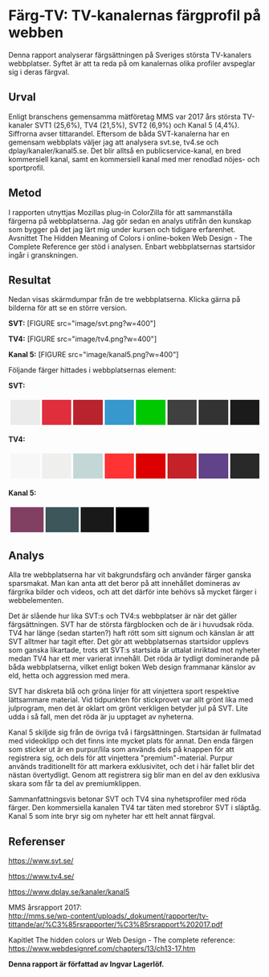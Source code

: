 Färg-TV: TV-kanalernas färgprofil på webben
=======================
Denna rapport analyserar färgsättningen på Sveriges största TV-kanalers webbplatser. Syftet är att ta reda på om kanalernas olika profiler avspeglar sig i deras färgval.

Urval
-----------------------
Enligt branschens gemensamma mätföretag MMS var 2017 års största TV-kanaler SVT1 (25,6%), TV4 (21,5%), SVT2 (6,9%) och Kanal 5 (4,4%). Siffrorna avser tittarandel. Eftersom de båda SVT-kanalerna har en gemensam webbplats väljer jag att analysera svt.se, tv4.se och dplay/kanaler/kanal5.se. Det blir alltså en publicservice-kanal, en bred kommersiell kanal, samt en kommersiell kanal med mer renodlad nöjes- och sportprofil.

Metod
-----------------------
I rapporten utnyttjas  Mozillas plug-in ColorZilla för att sammanställa färgerna på webbplatserna. Jag gör sedan en analys utifrån den kunskap som bygger på det jag lärt mig under kursen och tidigare erfarenhet. Avsnittet The Hidden Meaning of Colors i online-boken Web Design - The Complete Reference ger stöd i analysen. Enbart webbplatsernas startsidor ingår i granskningen.

Resultat
-----------------------
Nedan visas skärmdumpar från de tre webbplatserna. Klicka gärna på bilderna för att se en större version.

**SVT:**
[FIGURE src="image/svt.png?w=400"]

**TV4:**
[FIGURE src="image/tv4.png?w=400"]

**Kanal 5:**
[FIGURE src="image/kanal5.png?w=400"]

Följande färger hittades i webbplatsernas element:

**SVT:**

<table style="border-spacing: 4px; border-collapse: separate">
<tr>
<td style="height: 50px; width: 50px; background-color: #ebebeb">
<td style="height: 50px; width: 50px; background-color: #e02e3d">
<td style="height: 50px; width: 50px; background-color: #B9232D">
<td style="height: 50px; width: 50px; background-color: #3698CC">
<td style="height: 50px; width: 50px; background-color: #00C800">
<td style="height: 50px; width: 50px; background-color: #404040">
<td style="height: 50px; width: 50px; background-color: #333333">
<td style="height: 50px; width: 50px; background-color: #1B1B1B">
</tr>
</table>

**TV4:**

<table style="border-spacing: 4px; border-collapse: separate">
<tr>
<td style="height: 50px; width: 50px; background-color: #F7F7F7">
<td style="height: 50px; width: 50px; background-color: #EFF0EE">
<td style="height: 50px; width: 50px; background-color: #C3D7D7">
<td style="height: 50px; width: 50px; background-color: #FF3334">
<td style="height: 50px; width: 50px; background-color: #DD0000">
<td style="height: 50px; width: 50px; background-color: #C52128">
<td style="height: 50px; width: 50px; background-color: #604388">
<td style="height: 50px; width: 50px; background-color: #292929">
</tr>
</table>

**Kanal 5:**

<table style="border-spacing: 4px; border-collapse: separate">
<tr>
<td style="height: 50px; width: 50px; background-color: #814061">
<td style="height: 50px; width: 50px; background-color: #3C565A">
<td style="height: 50px; width: 50px; background-color: #191919">
<td style="height: 50px; width: 50px; background-color: #000000">

</tr>
</table>

Analys
-----------------------
Alla tre webbplatserna har vit bakgrundsfärg och använder färger ganska sparsmakat. Man kan anta att det beror på att innehållet domineras av färgrika bilder och videos, och att det därför inte behövs så mycket färger i webbelementen.

Det är slående hur lika SVT:s och TV4:s webbplatser är när det gäller färgsättningen. SVT har de största färgblocken och de är i huvudsak röda. TV4 har länge (sedan starten?) haft rött som sitt signum och känslan är att SVT alltmer har tagit efter. Det gör att webbplatsernas startsidor upplevs som ganska likartade, trots att SVT:s startsida är uttalat inriktad mot nyheter medan TV4 har ett mer varierat innehåll. Det röda är tydligt dominerande på båda webbplatserna, vilket enligt boken Web design frammanar känslor av eld, hetta och aggression med mera.

SVT har diskreta blå och gröna linjer för att vinjettera sport respektive lättsammare material. Vid tidpunkten för stickprovet var allt grönt lika med julprogram, men det är oklart om grönt verkligen betyder jul på SVT. Lite udda i så fall, men det röda är ju upptaget av nyheterna.

Kanal 5 skiljde sig från de övriga två i färgsättningen. Startsidan är fullmatad med videoklipp och det finns inte mycket plats för annat. Den enda färgen som sticker ut är en purpur/lila som används dels på knappen för att registrera sig, och dels för att vinjettera "premium"-material. Purpur används traditionellt för att markera exklusivitet, och det i här fallet blir det nästan övertydligt. Genom att registrera sig blir man en del av den exklusiva skara som får ta del av premiumklippen.

Sammanfattningsvis betonar SVT och TV4 sina nyhetsprofiler med röda färger. Den kommersiella kanalen TV4 tar täten med storebror SVT i släptåg. Kanal 5 som inte bryr sig om nyheter har ett helt annat färgval.

Referenser
-----------------------
https://www.svt.se/

https://www.tv4.se/

https://www.dplay.se/kanaler/kanal5

MMS årsrapport 2017:  
http://mms.se/wp-content/uploads/_dokument/rapporter/tv-tittande/ar/%C3%85rsrapporter/%C3%85rsrapport%202017.pdf

Kapitlet The hidden colors ur Web Design - The complete reference:  
https://www.webdesignref.com/chapters/13/ch13-17.htm

**Denna rapport är författad av Ingvar Lagerlöf.**
